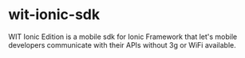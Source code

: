 # wit-ionic-sdk
WIT Ionic Edition is a mobile sdk for Ionic Framework that let's mobile developers communicate with their APIs without 3g or WiFi available.
